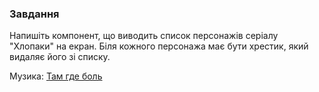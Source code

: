 ### Завдання

Напишіть компонент, що виводить список персонажів серіалу "Хлопаки" на екран. Біля кожного персонажа має бути хрестик, який видаляє його зі списку.

Музика: [Там где боль](https://www.youtube.com/watch?v=XV-SXUAnAVg&ab_channel=Dreadwing)